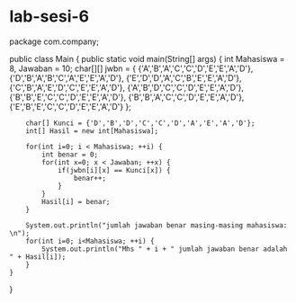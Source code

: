 # lab-sesi-6
package com.company;

public class Main
{
    public static void main(String[] args)
    {
        int Mahasiswa = 8, Jawaban = 10;
        char[][] jwbn = {
                {'A','B','A','C','C','D','E','E','A','D'},
                {'D','B','A','B','C','A','E','E','A','D'},
                {'E','D','D','A','C','B','E','E','A','D'},
                {'C','B','A','E','D','C','E','E','A','D'},
                {'A','B','D','C','C','D','E','E','A','D'},
                {'B','B','E','C','C','D','E','E','A','D'},
                {'B','B','A','C','C','D','E','E','A','D'},
                {'E','B','E','C','C','D','E','E','A','D'}
        };

        char[] Kunci = {'D','B','D','C','C','D','A','E','A','D'};
        int[] Hasil = new int[Mahasiswa];

        for(int i=0; i < Mahasiswa; ++i) {
            int benar = 0;
            for(int x=0; x < Jawaban; ++x) {
                if(jwbn[i][x] == Kunci[x]) {
                    benar++;
                }
            }
            Hasil[i] = benar;
        }

        System.out.println("jumlah jawaban benar masing-masing mahasiswa: \n");
        for(int i=0; i<Mahasiswa; ++i) {
            System.out.println("Mhs " + i + " jumlah jawaban benar adalah " + Hasil[i]);
        }
    }
}
